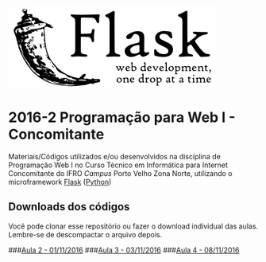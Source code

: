 ![Logo Flask](flask.png)
 
# 2016-2 Programação para Web I - Concomitante
Materiais/Códigos utilizados e/ou desenvolvidos na disciplina de Programação Web I no Curso Técnico em Informática para Internet Concomitante do IFRO _Campus_ Porto Velho Zona Norte, utilizando o microframework [Flask](http://flask.pocoo.org/) ([Python](https://www.python.org/))


## Downloads dos códigos
Você pode clonar esse repositório ou fazer o download individual das aulas. Lembre-se de descompactar o arquivo depois.

###[Aula 2 - 01/11/2016](https://github.com/felipecolen/2016-2_ProgWeb1_Concomitante/raw/master/aula02_flask_01-11-2016.zip)
###[Aula 3 - 03/11/2016](https://github.com/felipecolen/2016-2_ProgWeb1_Concomitante/raw/master/aula03_flask_03-11-2016.zip)
###[Aula 4 - 08/11/2016](https://github.com/felipecolen/2016-2_ProgWeb1_Concomitante/raw/master/aula04_flask_08-11-2016.zip)

